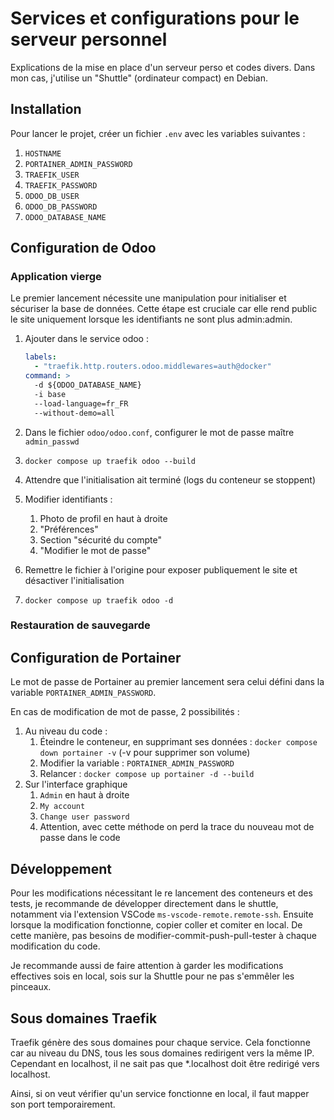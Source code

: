 # Services et configurations pour le serveur personnel

Explications de la mise en place d'un serveur perso et codes divers. Dans mon cas, j'utilise un "Shuttle" (ordinateur compact) en Debian.

## Installation

Pour lancer le projet, créer un fichier `.env` avec les variables suivantes :

1. `HOSTNAME`
2. `PORTAINER_ADMIN_PASSWORD`
3. `TRAEFIK_USER`
4. `TRAEFIK_PASSWORD`
5. `ODOO_DB_USER`
6. `ODOO_DB_PASSWORD`
7. `ODOO_DATABASE_NAME`

## Configuration de Odoo

### Application vierge

Le premier lancement nécessite une manipulation pour initialiser et sécuriser la base de données. Cette étape est cruciale car elle rend public le site uniquement lorsque les identifiants ne sont plus admin:admin.

1. Ajouter dans le service odoo :

   ```yml
   labels:
     - "traefik.http.routers.odoo.middlewares=auth@docker"
   command: >
     -d ${ODOO_DATABASE_NAME}
     -i base
     --load-language=fr_FR
     --without-demo=all
   ```

2. Dans le fichier `odoo/odoo.conf`, configurer le mot de passe maître `admin_passwd`
3. `docker compose up traefik odoo --build`
4. Attendre que l'initialisation ait terminé (logs du conteneur se stoppent)
5. Modifier identifiants :
   1. Photo de profil en haut à droite
   2. "Préférences"
   3. Section "sécurité du compte"
   4. "Modifier le mot de passe"
6. Remettre le fichier à l'origine pour exposer publiquement le site et désactiver l'initialisation
7. `docker compose up traefik odoo -d`

### Restauration de sauvegarde

## Configuration de Portainer

Le mot de passe de Portainer au premier lancement sera celui défini dans la variable `PORTAINER_ADMIN_PASSWORD`.

En cas de modification de mot de passe, 2 possibilités :

1. Au niveau du code :
   1. Éteindre le conteneur, en supprimant ses données : `docker compose down portainer -v` (-v pour supprimer son volume)
   2. Modifier la variable : `PORTAINER_ADMIN_PASSWORD`
   3. Relancer : `docker compose up portainer -d --build`
2. Sur l'interface graphique
   1. `Admin` en haut à droite
   2. `My account`
   3. `Change user password`
   4. Attention, avec cette méthode on perd la trace du nouveau mot de passe dans le code

## Développement

Pour les modifications nécessitant le re lancement des conteneurs et des tests, je recommande de développer directement dans le shuttle, notamment via l'extension VSCode `ms-vscode-remote.remote-ssh`. Ensuite lorsque la modification fonctionne, copier coller et comiter en local. De cette manière, pas besoins de modifier-commit-push-pull-tester à chaque modification du code.

Je recommande aussi de faire attention à garder les modifications effectives sois en local, sois sur la Shuttle pour ne pas s'emmêler les pinceaux.

## Sous domaines Traefik

Traefik génère des sous domaines pour chaque service. Cela fonctionne car au niveau du DNS, tous les sous domaines redirigent vers la même IP. Cependant en localhost, il ne sait pas que \*.localhost doit être redirigé vers localhost.

Ainsi, si on veut vérifier qu'un service fonctionne en local, il faut mapper son port temporairement.
